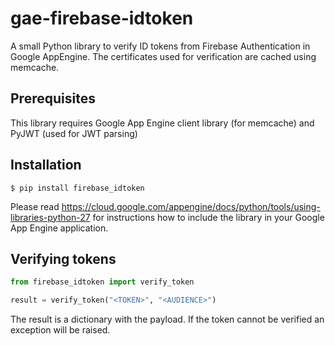# gae-firebase-idtoken

A small Python library to verify ID tokens from Firebase Authentication in Google AppEngine. 
The certificates used for verification are cached using memcache. 

## Prerequisites
This library requires Google App Engine client library (for memcache) and PyJWT (used for JWT parsing) 

## Installation
```
$ pip install firebase_idtoken
```

Please read https://cloud.google.com/appengine/docs/python/tools/using-libraries-python-27 for instructions how to
include the library in your Google App Engine application.

## Verifying tokens
```python
from firebase_idtoken import verify_token

result = verify_token("<TOKEN>", "<AUDIENCE>")
```

The result is a dictionary with the payload. If the token cannot be verified an exception will be raised.